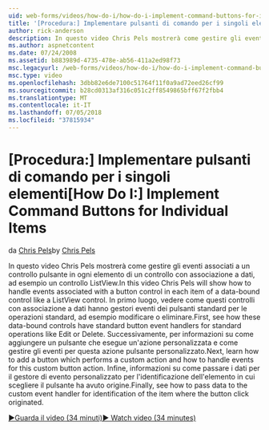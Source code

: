```yaml
---
uid: web-forms/videos/how-do-i/how-do-i-implement-command-buttons-for-individual-items
title: '[Procedura:] Implementare pulsanti di comando per i singoli elementi | Microsoft Docs'
author: rick-anderson
description: In questo video Chris Pels mostrerà come gestire gli eventi associati a un controllo pulsante in ogni elemento di un controllo con associazione a dati, ad esempio un controllo ListView. Primo,...
ms.author: aspnetcontent
ms.date: 07/24/2008
ms.assetid: b883989d-4735-478e-ab56-411a2ed98f73
msc.legacyurl: /web-forms/videos/how-do-i/how-do-i-implement-command-buttons-for-individual-items
msc.type: video
ms.openlocfilehash: 3dbb82e6de7100c51764f11f0a9ad72eed26cf99
ms.sourcegitcommit: b28cd0313af316c051c2ff8549865bff67f2fbb4
ms.translationtype: MT
ms.contentlocale: it-IT
ms.lasthandoff: 07/05/2018
ms.locfileid: "37815934"
---
```

<a name="how-do-i-implement-command-buttons-for-individual-items"></a><span data-ttu-id="a8396-104">[Procedura:] Implementare pulsanti di comando per i singoli elementi</span><span class="sxs-lookup"><span data-stu-id="a8396-104">[How Do I:] Implement Command Buttons for Individual Items</span></span>
====================
<span data-ttu-id="a8396-105">da [Chris Pels](https://twitter.com/chrispels)</span><span class="sxs-lookup"><span data-stu-id="a8396-105">by [Chris Pels](https://twitter.com/chrispels)</span></span>

<span data-ttu-id="a8396-106">In questo video Chris Pels mostrerà come gestire gli eventi associati a un controllo pulsante in ogni elemento di un controllo con associazione a dati, ad esempio un controllo ListView.</span><span class="sxs-lookup"><span data-stu-id="a8396-106">In this video Chris Pels will show how to handle events associated with a button control in each item of a data-bound control like a ListView control.</span></span> <span data-ttu-id="a8396-107">In primo luogo, vedere come questi controlli con associazione a dati hanno gestori eventi dei pulsanti standard per le operazioni standard, ad esempio modificare o eliminare.</span><span class="sxs-lookup"><span data-stu-id="a8396-107">First, see how these data-bound controls have standard button event handlers for standard operations like Edit or Delete.</span></span> <span data-ttu-id="a8396-108">Successivamente, per informazioni su come aggiungere un pulsante che esegue un'azione personalizzata e come gestire gli eventi per questa azione pulsante personalizzato.</span><span class="sxs-lookup"><span data-stu-id="a8396-108">Next, learn how to add a button which performs a custom action and how to handle events for this custom button action.</span></span> <span data-ttu-id="a8396-109">Infine, informazioni su come passare i dati per il gestore di evento personalizzato per l'identificazione dell'elemento in cui scegliere il pulsante ha avuto origine.</span><span class="sxs-lookup"><span data-stu-id="a8396-109">Finally, see how to pass data to the custom event handler for identification of the item where the button click originated.</span></span>

[<span data-ttu-id="a8396-110">&#9654;Guarda il video (34 minuti)</span><span class="sxs-lookup"><span data-stu-id="a8396-110">&#9654; Watch video (34 minutes)</span></span>](https://channel9.msdn.com/Blogs/ASP-NET-Site-Videos/how-do-i-implement-command-buttons-for-individual-items)
